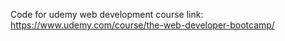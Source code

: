 Code for udemy web development course
link: https://www.udemy.com/course/the-web-developer-bootcamp/